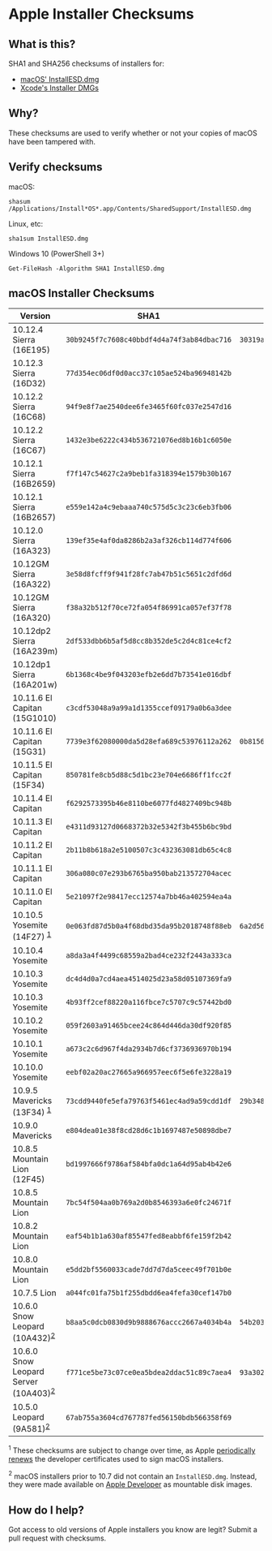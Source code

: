 # Apple Installer Checksums

## What is this?

SHA1 and SHA256 checksums of installers for:

 * [macOS' InstallESD.dmg](#macos-installer-checksums)
 * [Xcode's Installer DMGs](xcode.md)

## Why?

These checksums are used to verify whether or not your copies of macOS have been tampered with.

## Verify checksums

macOS:

`shasum /Applications/Install*OS*.app/Contents/SharedSupport/InstallESD.dmg`

Linux, etc:

`sha1sum InstallESD.dmg`

Windows 10 (PowerShell 3+)

`Get-FileHash -Algorithm SHA1 InstallESD.dmg`

## macOS Installer Checksums

| Version                                            | SHA1                                       | SHA256
| -------------------------------------------------- | ------------------------------------------ | ----------------------------------------------------------------
| 10.12.4 Sierra (16E195)                            | `30b9245f7c7608c40bbdf4d4a74f3ab84dbac716` | `30319aeae18c3277919c59fe678201553f5a11022d6966b67a43422996391181`
| 10.12.3 Sierra (16D32)                             | `77d354ec06df0d0acc37c105ae524ba96948142b` |
| 10.12.2 Sierra (16C68)                             | `94f9e8f7ae2540dee6fe3465f60fc037e2547d16` |
| 10.12.2 Sierra (16C67)                             | `1432e3be6222c434b536721076ed8b16b1c6050e` |
| 10.12.1 Sierra (16B2659)                           | `f7f147c54627c2a9beb1fa318394e1579b30b167` |
| 10.12.1 Sierra (16B2657)                           | `e559e142a4c9ebaaa740c575d5c3c23c6eb3fb06` |
| 10.12.0 Sierra (16A323)                            | `139ef35e4af0da8286b2a3af326cb114d774f606` |
| 10.12GM Sierra (16A322)                            | `3e58d8fcff9f941f28fc7ab47b51c5651c2dfd6d` |
| 10.12GM Sierra (16A320)                            | `f38a32b512f70ce72fa054f86991ca057ef37f78` |
| 10.12dp2 Sierra (16A239m)                          | `2df533dbb6b5af5d8cc8b352de5c2d4c81ce4cf2` |
| 10.12dp1 Sierra (16A201w)                          | `6b1368c4be9f043203efb2e6dd7b73541e016dbf` |
| 10.11.6 El Capitan (15G1010)                       | `c3cdf53048a9a99a1d1355ccef09179a0b6a3dee` |
| 10.11.6 El Capitan (15G31)                         | `7739e3f62080000da5d28efa689c53976112a262` | `0b8156957236865e170bc7784bf067ba8b5b231ad8ce45790865e16c9c653615`
| 10.11.5 El Capitan (15F34)                         | `850781fe8cb5d88c5d1bc23e704e6686ff1fcc2f` |
| 10.11.4 El Capitan                                 | `f6292573395b46e8110be6077fd4827409bc948b` |
| 10.11.3 El Capitan                                 | `e4311d93127d0668372b32e5342f3b455b6bc9bd` |
| 10.11.2 El Capitan                                 | `2b11b8b618a2e5100507c3c432363081db65c4c8` |
| 10.11.1 El Capitan                                 | `306a080c07e293b6765ba950bab213572704acec` |
| 10.11.0 El Capitan                                 | `5e21097f2e98417ecc12574a7bb46a402594ea4a` |
| 10.10.5 Yosemite (14F27) <sup>[1](#note1)</sup>    | `0e063fd87d5b0a4f68dbd35da95b2018748f88eb` | `6a2d563b89d4c2733e8ff087c16db0caaa6594375ac835b3110df4306edb2459`
| 10.10.4 Yosemite                                   | `a8da3a4f4499c68559a2bad4ce232f2443a333ca` |
| 10.10.3 Yosemite                                   | `dc4d4d0a7cd4aea4514025d23a58d05107369fa9` |
| 10.10.3 Yosemite                                   | `4b93ff2cef88220a116fbce7c5707c9c57442bd0` |
| 10.10.2 Yosemite                                   | `059f2603a91465bcee24c864d446da30df920f85` |
| 10.10.1 Yosemite                                   | `a673c2c6d967f4da2934b7d6cf3736936970b194` |
| 10.10.0 Yosemite                                   | `eebf02a20ac27665a966957eec6f5e6fe3228a19` |
| 10.9.5 Mavericks (13F34) <sup>[1](#note1)</sup>    | `73cdd9440fe5efa79763f5461ec4ad9a59cdd1df` | `29b3487a2de846ea6c2015bdb9674c1e44df0ae725ce6110eee3f6be081d1f62`
| 10.9.0 Mavericks                                   | `e804dea01e38f8cd28d6c1b1697487e50898dbe7` |
| 10.8.5 Mountain Lion (12F45)                       | `bd1997666f9786af584bfa0dc1a64d95ab4b42e6` |
| 10.8.5 Mountain Lion                               | `7bc54f504aa0b769a2d0b8546393a6e0fc24671f` |
| 10.8.2 Mountain Lion                               | `eaf54b1b1a630af85547fed8eabbf6fe159f2b42` |
| 10.8.0 Mountain Lion                               | `e5dd2bf5560033cade7dd7d7da5ceec49f701b0e` |
| 10.7.5 Lion                                        | `a044fc01fa75b1f255dbdd6ea4fefa30cef147b0` |
| 10.6.0 Snow Leopard (10A432)<sup>[2](#note2)</sup> | `b8aa5c0dcb0830d9b9888676accc2667a4034b4a` | `54b203aa4ec19825b379ed40c539eff1ba5d0e34bf72a3f4feac829ec9e0eb94`
| 10.6.0 Snow Leopard Server (10A403)<sup>[2](#note2)</sup> | `f771ce5be73c07ce0ea5bdea2ddac51c89c7aea4` | `93a3022525c4e9bb1dfc0fabe92929bb6a7f9af828e24425564d9540581736b7`
| 10.5.0 Leopard (9A581)<sup>[2](#note2)</sup>       | `67ab755a3604cd767787fed56150bdb566358f69` |

<a name="note1"><sup>1</sup></a> These checksums are subject to change over time, as Apple [periodically renews](https://developer.apple.com/support/certificates/expiration/) the developer certificates used to sign macOS installers.

<a name="note2"><sup>2</sup></a> macOS installers prior to 10.7 did not contain an `InstallESD.dmg`. Instead, they were made available on [Apple Developer](https://developer.apple.com/downloads/more/) as mountable disk images.

## How do I help?

Got access to old versions of Apple installers you know are legit? Submit a pull request with checksums.
